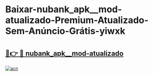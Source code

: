 # Baixar-nubank_apk__mod-atualizado-Premium-Atualizado-Sem-Anúncio-Grátis-yiwxk

# <h2><a href="https://n86io5.esa.edu.pl?src=nubank_apk__mod-atualizado&ref=yiwxk">🔗👉 🔴 nubank_apk__mod-atualizado</a></h2>

[![acn](https://github.com/user-attachments/assets/0f9c940e-d8b0-45ae-aac7-cd30a18b3e1c)](https://n86io5.esa.edu.pl?src=nubank_apk__mod-atualizado&ref=yiwxk)

